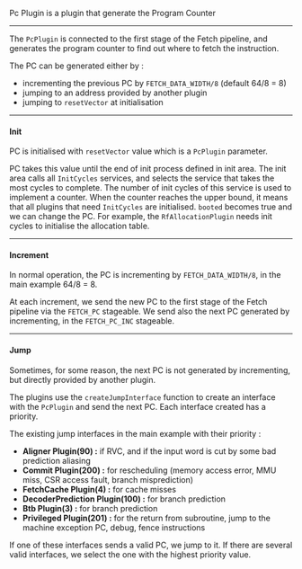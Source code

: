 Pc Plugin is a plugin that generate the Program Counter

---

The `PcPlugin` is connected to the first stage of the Fetch pipeline, and generates the program counter to find out where to fetch the instruction.

The PC can be generated either by :
- incrementing the previous PC by  `FETCH_DATA_WIDTH/8` (default 64/8 = 8)
- jumping to an address provided by another plugin
- jumping to `resetVector` at initialisation

___
#### Init

PC is initialised with `resetVector` value which is a `PcPlugin` parameter.

PC takes this value until the end of init process defined in init area.
The init area calls all `InitCycles` services, and selects the service that takes the most cycles to complete. The number of init cycles of this service is used to implement a counter. When the counter reaches the upper bound, it means that all plugins that need `InitCycles` are initialised.
`booted` becomes true and we can change the PC.
For example, the `RfAllocationPlugin` needs init cycles to initialise the allocation table.

___
#### Increment

In normal operation, the PC is incrementing by `FETCH_DATA_WIDTH/8`, in the main example 64/8 = 8.

At each increment, we send the new PC to the first stage of the Fetch pipeline via the `FETCH_PC` stageable.
We send also the next PC generated by incrementing, in the `FETCH_PC_INC` stageable.


___
#### Jump

Sometimes, for some reason, the next PC is not generated by incrementing, but directly provided by another plugin.

The plugins use the `createJumpInterface` function to create an interface with the `PcPlugin` and send the next PC. Each interface created has a priority.

The existing jump interfaces in the main example with their priority :
- **Aligner Plugin(90) :** if RVC, and if the input word is cut by some bad prediction aliasing
- **Commit Plugin(200) :** for rescheduling (memory access error, MMU miss, CSR access fault, branch misprediction)
- **FetchCache Plugin(4) :** for cache misses
- **DecoderPrediction Plugin(100) :** for branch prediction
- **Btb Plugin(3) :** for branch prediction
- **Privileged Plugin(201) :** for the return from subroutine, jump to the machine exception PC, debug, fence instructions

If one of these interfaces sends a valid PC, we jump to it. If there are several valid interfaces, we select the one with the highest priority value.